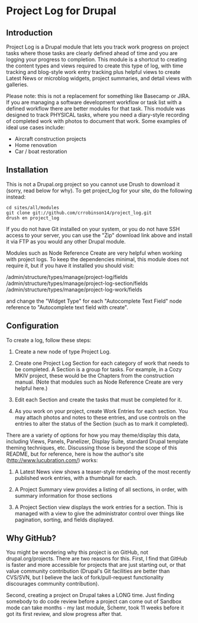 Project Log for Drupal
======================

Introduction
------------
Project Log is a Drupal module that lets you track work progress on project
tasks where those tasks are clearly defined ahead of time and you are logging
your progress to completion. This module is a shortcut to creating the content
types and views required to create this type of log, with time tracking and
blog-style work entry tracking plus helpful views to create Latest News or
microblog widgets, project summaries, and detail views with galleries.

Please note: this is not a replacement for something like Basecamp or JIRA. If
you are managing a software development workflow or task list with a defined
workflow there are better modules for that task. This module was designed to
track PHYSICAL tasks, where you need a diary-style recording of completed work
with photos to document that work. Some examples of ideal use cases include:

  * Aircraft construction projects
  * Home renovation
  * Car / boat restoration

Installation
------------
This is not a Drupal.org project so you cannot use Drush to download it (sorry,
read below for why). To get project_log for your site, do the following instead:

    cd sites/all/modules
    git clone git://github.com/crrobinson14/project_log.git
    drush en project_log

If you do not have Git installed on your system, or you do not have SSH access
to your server, you can use the "Zip" download link above and install it via
FTP as you would any other Drupal module.

Modules such as Node Reference Create are very helpful when working with project
logs. To keep the dependencies minimal, this module does not require it, but if
you have it installed you should visit:

  /admin/structure/types/manage/project-log/fields
  /admin/structure/types/manage/project-log-section/fields
  /admin/structure/types/manage/project-log-work/fields

and change the "Widget Type" for each "Autocomplete Text Field" node reference
to "Autocomplete text field with create".

Configuration
-------------
To create a log, follow these steps:

  1. Create a new node of type Project Log.

  2. Create one Project Log Section for each category of work that needs to be
  completed. A Section is a group for tasks. For example, in a Cozy MKIV
  project, these would be the Chapters from the construction manual. (Note that
  modules such as Node Reference Create are very helpful here.)

  3. Edit each Section and create the tasks that must be completed for it.

  4. As you work on your project, create Work Entries for each section. You
  may attach photos and notes to these entries, and use controls on the entries
  to alter the status of the Section (such as to mark it completed).

There are a variety of options for how you may theme/display this data,
including Views, Panels, Panelizer, Display Suite, standard Drupal template
theming techniques, etc. Discussing those is beyond the scope of this README,
but for reference, here is how the author's site (http://www.lucubration.com/)
works:

  1. A Latest News view shows a teaser-style rendering of the most recently
  published work entries, with a thumbnail for each.

  2. A Project Summary view provides a listing of all sections, in order,
  with summary information for those sections

  3. A Project Section view displays the work entries for a section. This is
  managed with a view to give the administrator control over things like
  pagination, sorting, and fields displayed.

Why GitHub?
-----------
You might be wondering why this project is on GitHub, not drupal.org/projects.
There are two reasons for this. First, I find that GitHub is faster and more
accessible for projects that are just starting out, or that value community
contribution (Drupal's Git facilities are better than CVS/SVN, but I believe
the lack of fork/pull-request functionality discourages community contribution).

Second, creating a project on Drupal takes a LONG time. Just finding somebody
to do code review before a project can come out of Sandbox mode can take
months - my last module, Schemr, took 11 weeks before it got its first review,
and slow progress after that.
